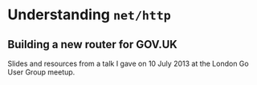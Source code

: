 Understanding `net/http`
========================

Building a new router for GOV.UK
--------------------------------

Slides and resources from a talk I gave on 10 July 2013 at the London Go User Group meetup.
